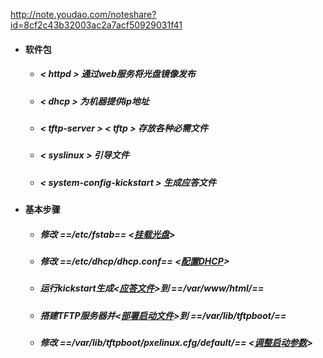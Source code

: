 http://note.youdao.com/noteshare?id=8cf2c43b32003ac2a7acf50929031f41

- #### 软件包
    - #####  < httpd >                      通过web服务将光盘镜像发布
    - #####  < dhcp >                       为机器提供ip地址
    - #####  < tftp-server > < tftp >         存放各种必需文件
    - #####  < syslinux >                   引导文件
    - #####  < system-config-kickstart >    生成应答文件
- #### 基本步骤
    - ##### 修改 ==/etc/fstab== <[挂载光盘](https://github.com/guiaiy/linux/blob/master/PXE/fstab)> 
    - ##### 修改  ==/etc/dhcp/dhcp.conf== <[配置DHCP](https://github.com/guiaiy/linux/blob/master/PXE/dhcp.conf)>
    - ##### 运行kickstart生成<[应答文件](https://github.com/guiaiy/linux/blob/master/PXE/ks7.cfg)>到 ==/var/www/html/== 
    - ##### 搭建TFTP服务器并<[部署启动文件](https://github.com/guiaiy/linux/blob/master/PXE/start.sh)>到 ==/var/lib/tftpboot/== 
    - ##### 修改 ==/var/lib/tftpboot/pxelinux.cfg/default/== <[调整启动参数](https://github.com/guiaiy/linux/blob/master/PXE/default)>
